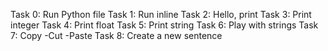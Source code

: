 Task 0: Run Python file
Task 1: Run inline
Task 2: Hello, print
Task 3: Print integer
Task 4: Print float
Task 5: Print string
Task 6: Play with strings
Task 7: Copy -Cut -Paste
Task 8: Create a new sentence
